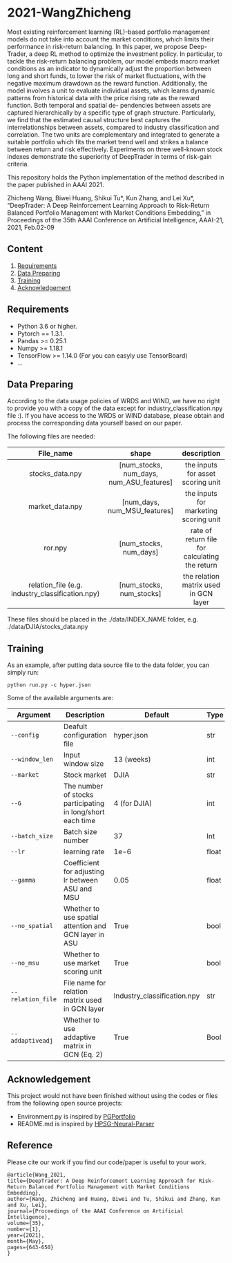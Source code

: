 # 2021-WangZhicheng

Most existing reinforcement learning (RL)-based portfolio management models do not take into account the market conditions, which limits their performance in risk-return balancing. In this paper, we propose Deep-Trader, a deep RL method to optimize the investment policy. In particular, to tackle the risk-return balancing problem, our model embeds macro market conditions as an indicator to dynamically adjust the proportion between long and short funds, to lower the risk of market fluctuations, with the negative maximum drawdown as the reward function. Additionally, the model involves a unit to evaluate individual assets, which learns dynamic patterns from historical data with the price rising rate as the reward function. Both temporal and spatial de- pendencies between assets are captured hierarchically by a specific type of graph structure. Particularly, we find that the estimated causal structure best captures the interrelationships between assets, compared to industry classification and correlation. The two units are complementary and integrated to generate a suitable portfolio which fits the market trend well and strikes a balance between return and risk effectively. Experiments on three well-known stock indexes demonstrate the superiority of DeepTrader in terms of risk-gain criteria. 

This repository holds the Python implementation of the method described in the paper published in AAAI 2021.

Zhicheng Wang, Biwei Huang, Shikui Tu*, Kun Zhang, and Lei Xu*, “DeepTrader: A Deep Reinforcement Learning Approach to Risk-Return Balanced Portfolio Management with Market Conditions Embedding,” in Proceedings of the 35th AAAI Conference on Artificial Intelligence, AAAI-21, 2021, Feb.02-09

## Content

1. [Requirements](#Requirements)
2. [Data Preparing]()
3. [Training](Training)
5. [Acknowledgement](Acknowledgement)



## Requirements

- Python 3.6 or higher.
- Pytorch == 1.3.1.
- Pandas >= 0.25.1
- Numpy >= 1.18.1
- TensorFlow >= 1.14.0 (For you can easyly use TensorBoard)
- ...

## Data Preparing

According to the data usage policies of WRDS and WIND, we have no right to provide you with a copy of the data except for industry_classification.npy file :). If you have access to the WRDS or WIND database, please obtain and process the corresponding data yourself based on our paper. 

The following files are needed:

|                    File_name                     |                  shape                   |                  description                   |
| :----------------------------------------------: | :--------------------------------------: | :--------------------------------------------: |
|                 stocks_data.npy                  | [num_stocks, num_days, num_ASU_features] |       the inputs for asset scoring unit        |
|                 market_data.npy                  |       [num_days, num_MSU_features]       |     the inputs for marketing scoring unit      |
|                     ror.npy                      |          [num_stocks, num_days]          | rate of return file for calculating the return |
| relation_file (e.g. industry_classification.npy) |         [num_stocks, num_stocks]         |     the relation matrix used in GCN layer      |



These files should be placed in the ./data/INDEX_NAME folder, e.g. ./data/DJIA/stocks_data.npy

## Training

As an example, after putting data source file to the data folder, you can simply run:

`python run.py -c hyper.json`

Some of the available arguments are:

| Argument          | Description                                                | Default                     | Type  |
| ----------------- | ---------------------------------------------------------- | --------------------------- | ----- |
| `--config`        | Deafult configuration file                                 | hyper.json                  | str   |
| `--window_len`    | Input window size                                          | 13 (weeks)                  | int   |
| `--market`        | Stock market                                               | DJIA                        | str   |
| `--G`             | The number of stocks participating in long/short each time | 4 (for DJIA)                | int   |
| `--batch_size`    | Batch size number                                          | 37                          | Int   |
| `--lr`            | learning rate                                              | 1e-6                        | float |
| `--gamma`         | Coefficient for adjusting lr between ASU and MSU           | 0.05                        | float |
| `--no_spatial`    | Whether to use spatial attention and GCN layer in ASU      | True                        | bool  |
| `--no_msu`        | Whether to use market scoring unit                         | True                        | bool  |
| `--relation_file` | File name for relation matrix used in GCN layer            | Industry_classification.npy | str   |
| `--addaptiveadj`  | Whether to use addaptive matrix in GCN (Eq. 2)             | True                        | Bool  |



## Acknowledgement

This project would not have been finished without using the codes or files from the following open source projects:

- Environment.py is inspired by [PGPortfolio](https://github.com/ZhengyaoJiang/PGPortfolio)
- README.md is inspired by [HPSG-Neural-Parser](https://github.com/DoodleJZ/HPSG-Neural-Parser#Requirements)


## Reference

Please cite our work if you find our code/paper is useful to your work.

```
@article{Wang_2021, 
title={DeepTrader: A Deep Reinforcement Learning Approach for Risk-Return Balanced Portfolio Management with Market Conditions Embedding}, 
author={Wang, Zhicheng and Huang, Biwei and Tu, Shikui and Zhang, Kun and Xu, Lei}, 
journal={Proceedings of the AAAI Conference on Artificial Intelligence}, 
volume={35}, 
number={1}, 
year={2021}, 
month={May}, 
pages={643-650} 
}
```
